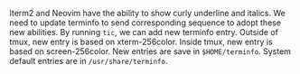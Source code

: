 Iterm2 and Neovim have the ability to show curly underline and italics. We need to
update terminfo to send corresponding sequence to adopt these new abilities.
By running ```tic```, we can add new terminfo entry. Outside of tmux, new entry is
based on xterm-256color. Inside tmux, new entry is based on screen-256color. New entries
are save in ```$HOME/terminfo```. System default entries are in ```/usr/share/terminfo```.

